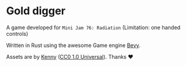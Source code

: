 # Gold digger

A game developed for `Mini Jam 76: Radiation` (Limitation: one handed controls)

Written in Rust using the awesome Game engine [Bevy](https://github.com/bevyengine/bevy).

Assets are by [Kenny](https://kenney.nl) ([CC0 1.0 Universal](https://creativecommons.org/publicdomain/zero/1.0/)). Thanks :heart:
